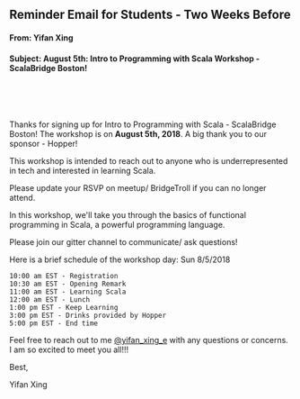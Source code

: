 ## Reminder Email for Students - Two Weeks Before


#### From: Yifan Xing

#### Subject: August 5th: Intro to Programming with Scala Workshop - ScalaBridge Boston!

<br>
<br>
<br>

Thanks for signing up for Intro to Programming with Scala - ScalaBridge Boston! The workshop is on **August 5th, 2018**. A big thank you to our sponsor - Hopper!

This workshop is intended to reach out to anyone who is underrepresented in tech and interested in learning Scala.

Please update your RSVP on meetup/ BridgeTroll if you can no longer attend.

In this workshop, we'll take you through the basics of functional programming in Scala, a powerful programming language.

Please join our gitter channel to communicate/ ask questions!

Here is a brief schedule of the workshop day: Sun 8/5/2018

```text
10:00 am EST - Registration
10:30 am EST - Opening Remark
11:00 am EST - Learning Scala
12:00 am EST - Lunch
1:00 pm EST - Keep Learning
3:00 pm EST - Drinks provided by Hopper
5:00 pm EST - End time
```


Feel free to reach out to me [@yifan_xing_e](https://twitter.com/yifan_xing_e) with any questions or concerns. I am so excited to meet you all!!!


Best,

Yifan Xing

